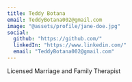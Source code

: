 ```yaml
---
title: Teddy Botana
email: TeddyBotana002@gmail.com
image: "@assets/profile/jane-doe.jpg"
social:
  github: "https://github.com/"
  linkedIn: "https://www.linkedin.com/"
  email: "TeddyBotana002@gmail.com"
---
```


Licensed Marriage and Family Therapist
